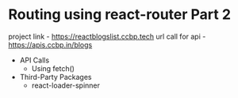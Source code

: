 # Routing using react-router Part 2
project link - https://reactblogslist.ccbp.tech
url call for api - https://apis.ccbp.in/blogs
- API Calls
  - Using fetch()
- Third-Party Packages
  - react-loader-spinner
